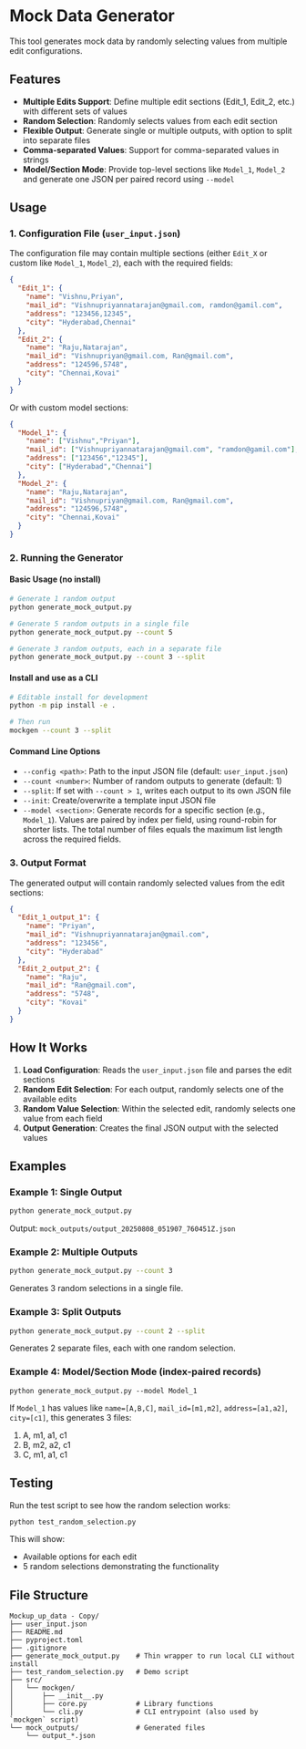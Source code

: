 # Mock Data Generator

This tool generates mock data by randomly selecting values from multiple edit configurations.

## Features

- **Multiple Edits Support**: Define multiple edit sections (Edit_1, Edit_2, etc.) with different sets of values
- **Random Selection**: Randomly selects values from each edit section
- **Flexible Output**: Generate single or multiple outputs, with option to split into separate files
- **Comma-separated Values**: Support for comma-separated values in strings
- **Model/Section Mode**: Provide top-level sections like `Model_1`, `Model_2` and generate one JSON per paired record using `--model`

## Usage

### 1. Configuration File (`user_input.json`)

The configuration file may contain multiple sections (either `Edit_X` or custom like `Model_1`, `Model_2`), each with the required fields:

```json
{
  "Edit_1": {
    "name": "Vishnu,Priyan",
    "mail_id": "Vishnupriyannatarajan@gmail.com, ramdon@gamil.com",
    "address": "123456,12345",
    "city": "Hyderabad,Chennai"
  },
  "Edit_2": {
    "name": "Raju,Natarajan",
    "mail_id": "Vishnupriyan@gmail.com, Ran@gmail.com",
    "address": "124596,5748",
    "city": "Chennai,Kovai"
  }
}
```

Or with custom model sections:

```json
{
  "Model_1": {
    "name": ["Vishnu","Priyan"],
    "mail_id": ["Vishnupriyannatarajan@gmail.com", "ramdon@gamil.com"],
    "address": ["123456","12345"],
    "city": ["Hyderabad","Chennai"]
  },
  "Model_2": {
    "name": "Raju,Natarajan",
    "mail_id": "Vishnupriyan@gmail.com, Ran@gmail.com",
    "address": "124596,5748",
    "city": "Chennai,Kovai"
  }
}
```

### 2. Running the Generator

#### Basic Usage (no install)
```bash
# Generate 1 random output
python generate_mock_output.py

# Generate 5 random outputs in a single file
python generate_mock_output.py --count 5

# Generate 3 random outputs, each in a separate file
python generate_mock_output.py --count 3 --split
```

#### Install and use as a CLI

```bash
# Editable install for development
python -m pip install -e .

# Then run
mockgen --count 3 --split
```

#### Command Line Options

- `--config <path>`: Path to the input JSON file (default: `user_input.json`)
- `--count <number>`: Number of random outputs to generate (default: 1)
- `--split`: If set with `--count > 1`, writes each output to its own JSON file
- `--init`: Create/overwrite a template input JSON file
- `--model <section>`: Generate records for a specific section (e.g., `Model_1`). Values are paired by index per field, using round-robin for shorter lists. The total number of files equals the maximum list length across the required fields.

### 3. Output Format

The generated output will contain randomly selected values from the edit sections:

```json
{
  "Edit_1_output_1": {
    "name": "Priyan",
    "mail_id": "Vishnupriyannatarajan@gmail.com",
    "address": "123456",
    "city": "Hyderabad"
  },
  "Edit_2_output_2": {
    "name": "Raju",
    "mail_id": "Ran@gmail.com",
    "address": "5748",
    "city": "Kovai"
  }
}
```

## How It Works

1. **Load Configuration**: Reads the `user_input.json` file and parses the edit sections
2. **Random Edit Selection**: For each output, randomly selects one of the available edits
3. **Random Value Selection**: Within the selected edit, randomly selects one value from each field
4. **Output Generation**: Creates the final JSON output with the selected values

## Examples

### Example 1: Single Output
```bash
python generate_mock_output.py
```
Output: `mock_outputs/output_20250808_051907_760451Z.json`

### Example 2: Multiple Outputs
```bash
python generate_mock_output.py --count 3
```
Generates 3 random selections in a single file.

### Example 3: Split Outputs
```bash
python generate_mock_output.py --count 2 --split
```
Generates 2 separate files, each with one random selection.

### Example 4: Model/Section Mode (index-paired records)

```
python generate_mock_output.py --model Model_1
```

If `Model_1` has values like `name=[A,B,C]`, `mail_id=[m1,m2]`, `address=[a1,a2]`, `city=[c1]`, this generates 3 files:

1. A, m1, a1, c1
2. B, m2, a2, c1
3. C, m1, a1, c1

<!-- Scenario generation is not currently implemented. -->

## Testing

Run the test script to see how the random selection works:

```bash
python test_random_selection.py
```

This will show:
- Available options for each edit
- 5 random selections demonstrating the functionality

## File Structure

```
Mockup_up_data - Copy/
├── user_input.json
├── README.md
├── pyproject.toml
├── .gitignore
├── generate_mock_output.py    # Thin wrapper to run local CLI without install
├── test_random_selection.py   # Demo script
├── src/
│   └── mockgen/
│       ├── __init__.py
│       ├── core.py            # Library functions
│       └── cli.py             # CLI entrypoint (also used by `mockgen` script)
└── mock_outputs/              # Generated files
    └── output_*.json
```

